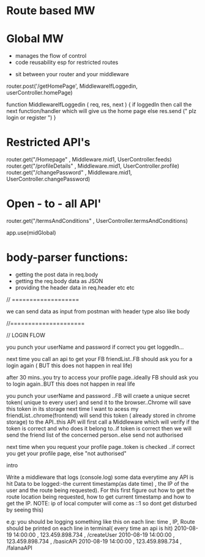 

<!-- TYPES OF MIDDLEWARES -->
# Route based MW
# Global MW


<!-- why MIDDLEWARES -->
- manages the flow of control
- code reusability esp for restricted routes


<!-- WHAT -->
- sit between your router and your middleware

<!-- e.g -->

router.post('/getHomePage', MiddlewareIfLoggedin, userController.homePage)


function MiddlewareIfLoggedin ( req, res, next ) {
    if loggedIn then call the next function/handler which will give us the home page
    else res.send (" plz login or register ")
}


<!--  restricted and open-to-all api's can be handled like below -->
# Restricted API's
 router.get("/Homepage" , Middleware.mid1, UserController.feeds)
 router.get("/profileDetails" , Middleware.mid1, UserController.profile)
 router.get("/changePassword" , Middleware.mid1, UserController.changePassword)
 # Open - to - all API'
 router.get("/termsAndConditions" , UserController.termsAndConditions)



<!-- GLOBAL MW -->

app.use(midGlobal)

# body-parser functions:
- getting the post data in req.body
- getting the req.body data as JSON
- providing the header data in req.header
etc etc



// ===================

we can send data as input from postman with header type also like body


//=====================





<!-- JWT BASIC INTRO OF FLOW -->
// LOGIN FLOW

you punch your userName and password 
if correct you get loggedIn...


<!-- WITHOUT JWT: -->
next time you call an api to get your FB friendList..FB should ask you for a login again ( BUT this does not happen in real life)

after 30 mins..you try to access your profile page..ideally FB should ask you to login again..BUT this does not happen in real life

<!-- WITH JWT -->
you punch your userName and password ..FB will craete a unique secret token( unique to every user) and send it to the browser..Chrome will save this token in its storage
next time I want to acess my friendList..chrome(frontend) will send this token ( already stored in chrome storage) to the API..this API will first call a Middleware which will verify if the token is correct and who does it belong to..if token is correct then we will send the friend list of the concerned person..else send not authorised

next time when you request your profile page..token is checked ..if correct you get your profile page, else "not authorised"

intro


<!-- ASSIGNMENT:- -->
Write a middleware that logs (console.log) some data everytime any API is hit
Data to be logged:-the current timestamp(as date time) , the IP of the user and the route being requested).
For this first figure out how to get the route location being requested, how to get current timestamp and how to get the IP.
NOTE: ip of local computer will come as ::1 so dont get disturbed by seeing this)

e.g: you should be logging something like this on each line:
time , IP, Route should be printed on each line in terminal( every time an api is hit)
2010-08-19 14:00:00 , 123.459.898.734 , /createUser
2010-08-19 14:00:00 , 123.459.898.734 , /basicAPi
2010-08-19 14:00:00 , 123.459.898.734 , /falanaAPI

